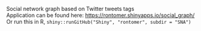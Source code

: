 Social network graph based on Twitter tweets tags <br>
Application can be found here: https://rontomer.shinyapps.io/social_graph/ <br>
Or run this in R, `shiny::runGitHub("Shiny", "rontomer", subdir = "SNA")`
